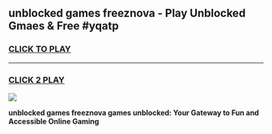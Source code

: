 
## unblocked games freeznova - Play Unblocked Gmaes & Free #yqatp
<h3>
<a href="https://news.freeplayer.one?title=unblocked_games_freeznova&ref=26F">CLICK TO PLAY</a></h3>
<hr>

<h3>
<a href="https://news.freeplayer.one?title=unblocked_games_freeznova&ref=26F">CLICK 2 PLAY</a>
  
</h3>

<a href="https://news.freeplayer.one?title=unblocked_games_freeznova&ref=26F/"><img src="https://clearcache.store/games.png"></a>


**unblocked games freeznova games unblocked: Your Gateway to Fun and Accessible Online Gaming**
